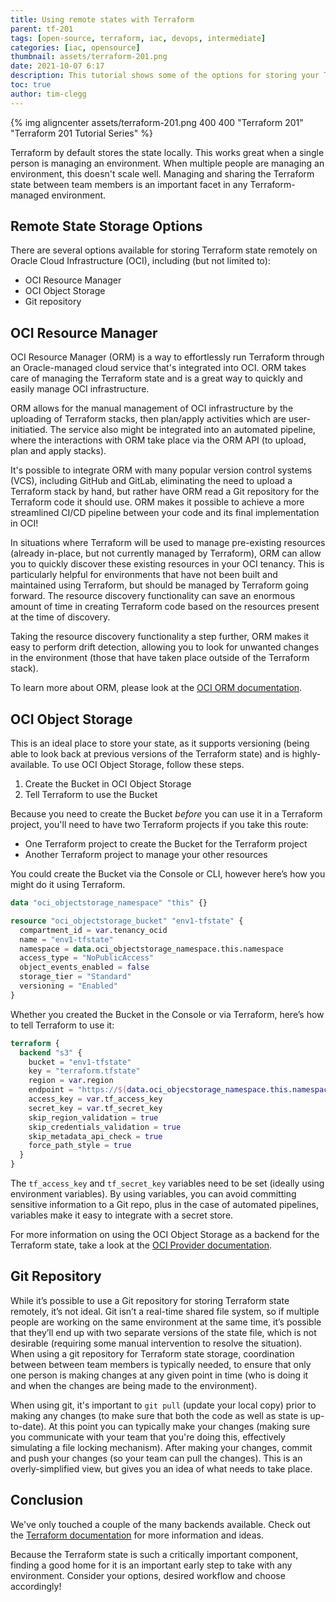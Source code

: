 ```yaml
---
title: Using remote states with Terraform
parent: tf-201
tags: [open-source, terraform, iac, devops, intermediate]
categories: [iac, opensource]
thumbnail: assets/terraform-201.png
date: 2021-10-07 6:17
description: This tutorial shows some of the options for storing your Terraform state remotely.
toc: true
author: tim-clegg
---
```

{% img aligncenter assets/terraform-201.png 400 400 "Terraform 201" "Terraform 201 Tutorial Series" %}

Terraform by default stores the state locally.  This works great when a single person is managing an environment.  When multiple people are managing an environment, this doesn't scale well.  Managing and sharing the Terraform state between team members is an important facet in any Terraform-managed environment.

## Remote State Storage Options
There are several options available for storing Terraform state remotely on Oracle Cloud Infrastructure (OCI), including (but not limited to):

* OCI Resource Manager
* OCI Object Storage
* Git repository

## OCI Resource Manager
OCI Resource Manager (ORM) is a way to effortlessly run Terraform through an Oracle-managed cloud service that's integrated into OCI.  ORM takes care of managing the Terraform state and is a great way to quickly and easily manage OCI infrastructure.

ORM allows for the manual management of OCI infrastructure by the uploading of Terraform stacks, then plan/apply activities which are user-initiatied.  The service also might be integrated into an automated pipeline, where the interactions with ORM take place via the ORM API (to upload, plan and apply stacks).

It's possible to integrate ORM with many popular version control systems (VCS), including GitHub and GitLab, eliminating the need to upload a Terraform stack by hand, but rather have ORM read a Git repository for the Terraform code it should use.  ORM makes it possible to achieve a more streamlined CI/CD pipeline between your code and its final implementation in OCI!

In situations where Terraform will be used to manage pre-existing resources (already in-place, but not currently managed by Terraform), ORM can allow you to quickly discover these existing resources in your OCI tenancy.  This is particularly helpful for environments that have not been built and maintained using Terraform, but should be managed by Terraform going forward.  The resource discovery functionality can save an enormous amount of time in creating Terraform code based on the resources present at the time of discovery.

Taking the resource discovery functionality a step further, ORM makes it easy to perform drift detection, allowing you to look for unwanted changes in the environment (those that have taken place outside of the Terraform stack).

To learn more about ORM, please look at the [OCI ORM documentation](https://docs.oracle.com/en-us/iaas/Content/ResourceManager/Concepts/landing.htm).

## OCI Object Storage
This is an ideal place to store your state, as it supports versioning (being able to look back at previous versions of the Terraform state) and is highly-available.  To use OCI Object Storage, follow these steps.

1.	Create the Bucket in OCI Object Storage
2.	Tell Terraform to use the Bucket

Because you need to create the Bucket *before* you can use it in a Terraform project, you'll need to have two Terraform projects if you take this route:
* One Terraform project to create the Bucket for the Terraform project
* Another Terraform project to manage your other resources

You could create the Bucket via the Console or CLI, however here’s how you might do it using Terraform.

```terraform
data "oci_objectstorage_namespace" "this" {}

resource "oci_objectstorage_bucket" "env1-tfstate" {
  compartment_id = var.tenancy_ocid
  name = "env1-tfstate"
  namespace = data.oci_objectstorage_namespace.this.namespace
  access_type = "NoPublicAccess"
  object_events_enabled = false
  storage_tier = "Standard"
  versioning = "Enabled"
}
```

Whether you created the Bucket in the Console or via Terraform, here’s how to tell Terraform to use it:

```terraform
terraform {
  backend "s3" {
    bucket = "env1-tfstate"
    key = "terraform.tfstate"
    region = var.region
    endpoint = "https://${data.oci_objecstorage_namespace.this.namespace}.compat.objectstorage.${var.region}.oraclecloud.com"
    access_key = var.tf_access_key
    secret_key = var.tf_secret_key
    skip_region_validation = true
    skip_credentials_validation = true
    skip_metadata_api_check = true
    force_path_style = true
  }
}
```

The `tf_access_key` and `tf_secret_key` variables need to be set (ideally using environment variables).  By using variables, you can avoid committing sensitive information to a Git repo, plus in the case of automated pipelines, variables make it easy to integrate with a secret store.

For more information on using the OCI Object Storage as a backend for the Terraform state, take a look at the [OCI Provider documentation](https://registry.terraform.io/providers/hashicorp/oci/latest/docs/guides/object_store_backend).

## Git Repository
While it’s possible to use a Git repository for storing Terraform state remotely, it’s not ideal.  Git isn’t a real-time shared file system, so if multiple people are working on the same environment at the same time, it’s possible that they’ll end up with two separate versions of the state file, which is not desirable (requiring some manual intervention to resolve the situation).  When using a git repository for Terraform state storage, coordination between between team members is typically needed, to ensure that only one person is making changes at any given point in time (who is doing it and when the changes are being made to the environment).

When using git, it's important to `git pull` (update your local copy) prior to making any changes (to make sure that both the code as well as state is up-to-date).  At this point you can typically make your changes (making sure you communicate with your team that you're doing this, effectively simulating a file locking mechanism).  After making your changes, commit and push your changes (so your team can pull the changes).  This is an overly-simplified view, but gives you an idea of what needs to take place.

## Conclusion
We've only touched a couple of the many backends available.  Check out the [Terraform documentation](https://www.terraform.io/docs/language/settings/backends/index.html) for more information and ideas.

Because the Terraform state is such a critically important component, finding a good home for it is an important early step to take with any environment.  Consider your options, desired workflow and choose accordingly!
